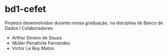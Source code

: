 # bd1-cefet

Projetos desenvolvidos durante nossa graduação, na disciplina de Banco de Dados I
Colaboradores:

- Arthur Severo de Souza
- Müller Penaforte Fernandes
- Victor Le Roy Matos
